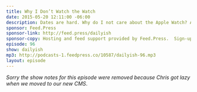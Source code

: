 ```yaml
---
title: Why I Don’t Watch the Watch
date: 2015-05-20 12:11:00 -06:00
description: Dates are hard. Why do I not care about the Apple Watch? A crisis of one man’s faith in a company named after a fruit.
sponsor: Feed.Press
sponsor-link: http://feed.press/dailyish
sponsor-copy: Hosting and feed support provided by Feed.Press.  Sign-up today and try FeedPress on a 14 day trial (no contracts or commitments). Use promo code "dailyish" during checkout to get 10% off your first year.
episode: 96
show: dailyish
mp3: http://podcasts-1.feedpress.co/10587/dailyish-96.mp3
layout: episode
---
```


<em>Sorry the show notes for this episode were removed because Chris got lazy when we moved to our new CMS</em>.
